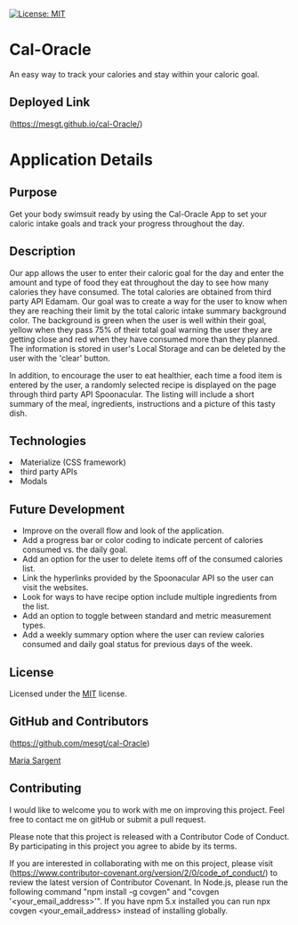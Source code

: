 [![License: MIT](https://img.shields.io/badge/License-MIT-yellow.svg)](https://opensource.org/licenses/MIT)

# Cal-Oracle
An easy way to track your calories and stay within your caloric goal.


## Deployed Link

(https://mesgt.github.io/cal-Oracle/)


# Application Details

## Purpose
Get your body swimsuit ready by using the Cal-Oracle App to set your caloric intake goals and track your progress throughout the day.


## Description

Our app allows the user to enter their caloric goal for the day and enter the amount and type of food they eat throughout the day to see how many calories they have consumed. The total calories are obtained from third party API Edamam. Our goal was to create a way for the user to know when they are reaching their limit by the total caloric intake summary background color. The background is green when the user is well within their goal, yellow when they pass 75% of their total goal warning the user they are getting close and red when they have consumed more than they planned. The information is stored in user's Local Storage and can be deleted by the user with the 'clear' button. 

In addition, to encourage the user to eat healthier, each time a food item is entered by the user, a randomly selected recipe is displayed on the page through third party API Spoonacular. The listing will include a short summary of the meal, ingredients, instructions and a picture of this tasty dish.


## Technologies

<li>Materialize (CSS framework)
<li>third party APIs 
<li>Modals


## Future Development

<ul>
    <li>Improve on the overall flow and look of the application.</li>
    <li>Add a progress bar or color coding to indicate percent of calories consumed vs. the daily goal.</li>
    <li>Add an option for the user to delete items off of the consumed calories list.</li>
    <li>Link the hyperlinks provided by the Spoonacular API so the user can visit the websites.</li>
    <li>Look for ways to have recipe option include multiple ingredients from the list.</li>
    <li>Add an option to toggle between standard and metric measurement types.</li>
    <li>Add a weekly summary option where the user can review calories consumed and daily goal status for previous days of the week.</li>
</ul>


## License

Licensed under the [MIT](https://opensource.org/licenses/MIT) license.

## GitHub and Contributors

(https://github.com/mesgt/cal-Oracle)

[Maria Sargent](https://github.com/mesgt)


## Contributing

I would like to welcome you to work with me on improving this project. Feel free to contact me on gitHub or submit a pull request.

Please note that this project is released with a Contributor Code of Conduct. 
By participating in this project you agree to abide by its terms. 

If you are interested in collaborating with me on this project, please visit (https://www.contributor-covenant.org/version/2/0/code_of_conduct/) to review the latest version of Contributor Covenant. In Node.js, please run the following command "npm install -g covgen" and "covgen '<your_email_address>'". If you have npm 5.x installed you can run npx covgen <your_email_address> instead of installing globally.
